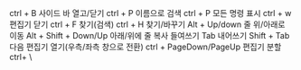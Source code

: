 
ctrl + B 사이드 바 열고/닫기
ctrl + P 이름으로 검색
ctrl + P 모든 명령 표시
ctrl + w 편집기 닫기
ctrl + F 찾기(검색)
ctrl + H 찾기/바꾸기
Alt + Up/down 줄 위/아래로 이동
Alt + Shift + Down/Up 아래/위에 줄 복사
들여쓰기 Tab
내어쓰기 Shift + Tab
다음 편집기 열기(우측/좌측 창으로 전환) ctrl + PageDown/PageUp
편집기 분할 ctrl+ \
